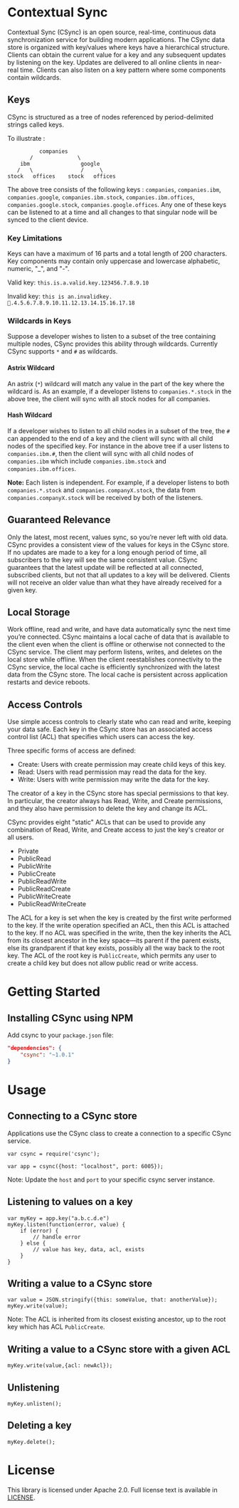 # Contextual Sync
Contextual Sync (CSync) is an open source, real-time, continuous data synchronization service for building modern applications. The CSync data store is organized with key/values where keys have a hierarchical structure. Clients can obtain the current value for a key and any subsequent updates by listening on the key. Updates are delivered to all online clients in near-real time. Clients can also listen on a key pattern where some components contain wildcards.

## Keys
CSync is structured as a tree of nodes referenced by period-delimited strings called keys.

To illustrate :

```
          companies
       /              \
    ibm                google
   /   \               /     \
stock   offices    stock   offices
```

The above tree consists of the following keys : `companies`, `companies.ibm`, `companies.google`, `companies.ibm.stock`, `companies.ibm.offices`, `companies.google.stock`, `companies.google.offices`. Any one of these keys can be listened to at a time and all changes to that singular node will be synced to the client device.

### Key Limitations
Keys can have a maximum of 16 parts and a total length of 200 characters. Key components may contain only uppercase and lowercase alphabetic, numeric, "_", and "-".

Valid key: `this.is.a.valid.key.123456.7.8.9.10`

Invalid key: `this is an.invalidkey.🍕.4.5.6.7.8.9.10.11.12.13.14.15.16.17.18`

### Wildcards in Keys
Suppose a developer wishes to listen to a subset of the tree containing multiple nodes, CSync provides this ability through wildcards. Currently CSync supports `*` and `#` as wildcards.

#### Astrix Wildcard
An astrix (`*`) wildcard will match any value in the part of the key where the wildcard is. As an example, if a developer listens to `companies.*.stock` in the above tree, the client will sync with all stock nodes for all companies.

#### Hash Wildcard
If a developer wishes to listen to all child nodes in a subset of the tree, the `#` can appended to the end of a key and the client will sync with all child nodes of the specified key. For instance in the above tree if a user listens to `companies.ibm.#`, then the client will sync with all child nodes of `companies.ibm` which include `companies.ibm.stock` and `companies.ibm.offices`.

**Note:** Each listen is independent. For example, if a developer listens to both `companies.*.stock` and `companies.companyX.stock`, the data from `companies.companyX.stock` will be received by both of the listeners. 

## Guaranteed Relevance
Only the latest, most recent, values sync, so you’re never left with old data. CSync provides a consistent view of the values for keys in the CSync store. If no updates are made to a key for a long enough period of time, all subscribers to the key will see the same consistent value. CSync guarantees that the latest update will be reflected at all connected, subscribed clients, but not that all updates to a key will be delivered. Clients will not receive an older value than what they have already received for a given key.

## Local Storage
Work offline, read and write, and have data automatically sync the next time you’re connected. CSync maintains a local cache of data that is available to the client even when the client is offline or otherwise not connected to the CSync service. The client may perform listens, writes, and deletes on the local store while offline. When the client reestablishes connectivity to the CSync service, the local cache is efficiently synchronized with the latest data from the CSync store. The local cache is persistent across application restarts and device reboots.

## Access Controls
Use simple access controls to clearly state who can read and write, keeping your data safe. Each key in the CSync store has an associated access control list (ACL) that specifies which users can access the key.

Three specific forms of access are defined:
- Create: Users with create permission may create child keys of this key.
- Read: Users with read permission may read the data for the key.
- Write: Users with write permission may write the data for the key.

The creator of a key in the CSync store has special permissions to that key. In particular, the creator always has Read, Write, and Create permissions, and they also have permission to delete the key and change its ACL.

CSync provides eight "static" ACLs that can be used to provide any combination of Read, Write, and Create access to just the key's creator or all users.
- Private
- PublicRead
- PublicWrite
- PublicCreate
- PublicReadWrite
- PublicReadCreate
- PublicWriteCreate
- PublicReadWriteCreate

The ACL for a key is set when the key is created by the first write performed to the key. If the write operation specified an ACL, then this ACL is attached to the key. If no ACL was specified in the write, then the key inherits the ACL from its closest ancestor in the key space—its parent if the parent exists, else its grandparent if that key exists, possibly all the way back to the root key. The ACL of the root key is `PublicCreate`, which permits any user to create a child key but does not allow public read or write access.

# Getting Started

## Installing CSync using NPM

Add csync to your `package.json` file:

```json
"dependencies": {
    "csync": "~1.0.1"
}
```

# Usage

## Connecting to a CSync store

Applications use the CSync class to create a connection to a specific CSync service.

    var csync = require('csync');

    var app = csync({host: "localhost", port: 6005});
    
Note: Update the `host` and `port` to your specific csync server instance.

## Listening to values on a key

    var myKey = app.key("a.b.c.d.e")
    myKey.listen(function(error, value) {
        if (error) {
            // handle error
        } else {
            // value has key, data, acl, exists
        }
    }

## Writing a value to a CSync store

    var value = JSON.stringify({this: someValue, that: anotherValue});
    myKey.write(value);
    
Note: The ACL is inherited from its closest existing ancestor, up to the root key which has ACL `PublicCreate`.

## Writing a value to a CSync store with a given ACL

    myKey.write(value,{acl: newAcl});

## Unlistening

    myKey.unlisten();

## Deleting a key

    myKey.delete();
    
    
# License
This library is licensed under Apache 2.0. Full license text is
available in [LICENSE](LICENSE).
